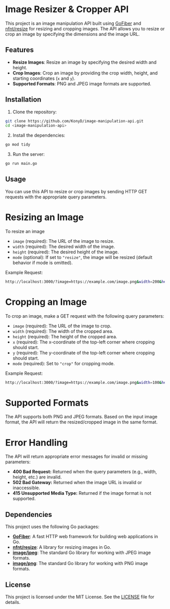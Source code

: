# Image Resizer & Cropper API

This project is an image manipulation API built using [GoFiber](https://gofiber.io/) and [nfnt/resize](https://pkg.go.dev/github.com/nfnt/resize) for resizing and cropping images. The API allows you to resize or crop an image by specifying the dimensions and the image URL.

## Features

- **Resize Images**: Resize an image by specifying the desired width and height.
- **Crop Images**: Crop an image by providing the crop width, height, and starting coordinates (`x` and `y`).
- **Supported Formats**: PNG and JPEG image formats are supported.

## Installation

1. Clone the repository:
```bash
git clone https://github.com/KonyD/image-manipulation-api.git
cd <image-manipulation-api>
```

2. Install the dependencies:
```bash
go mod tidy
```

3. Run the server:
```bash
go run main.go
```

## Usage

You can use this API to resize or crop images by sending HTTP GET requests with the appropriate query parameters.

# Resizing an Image

To resize an image 

* `image` (required): The URL of the image to resize.
* `width` (required): The desired width of the image.
* `height` (required): The desired height of the image.
* `mode` (optional): If set to `"resize"`, the image will be resized (default behavior if mode is omitted).

Example Request:
```bash
http://localhost:3000/?image=https://example.com/image.png&width=200&height=100&mode=resize
```

# Cropping an Image

To crop an image, make a GET request with the following query parameters:

* `image` (required): The URL of the image to crop.
* `width` (required): The width of the cropped area.
* `height` (required): The height of the cropped area.
* `x` (required): The x-coordinate of the top-left corner where cropping should start.
* `y` (required): The y-coordinate of the top-left corner where cropping should start.
* `mode` (required): Set to `"crop"` for cropping mode.

Example Request:
```bash
http://localhost:3000/?image=https://example.com/image.png&width=100&height=100&x=50&y=50&mode=crop
```

# Supported Formats

The API supports both PNG and JPEG formats. Based on the input image format, the API will return the resized/cropped image in the same format.

# Error Handling

The API will return appropriate error messages for invalid or missing parameters:

* **400 Bad Request:** Returned when the query parameters (e.g., width, height, etc.) are invalid.
* **502 Bad Gateway:** Returned when the image URL is invalid or inaccessible.
* **415 Unsupported Media Type:** Returned if the image format is not supported.

## Dependencies

This project uses the following Go packages:

- **[GoFiber](https://gofiber.io/)**: A fast HTTP web framework for building web applications in Go.
- **[nfnt/resize](https://pkg.go.dev/github.com/nfnt/resize)**: A library for resizing images in Go.
- **[image/jpeg](https://pkg.go.dev/image/jpeg)**: The standard Go library for working with JPEG image formats.
- **[image/png](https://pkg.go.dev/image/png)**: The standard Go library for working with PNG image formats.

## License

This project is licensed under the MIT License. See the [LICENSE](LICENSE) file for details.
